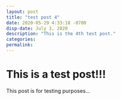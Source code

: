```yaml
---
layout: post
title: "test post 4"
date: 2020-05-29 4:33:18 -0700
disp-date: July 3, 2020
description: "This is the 4th test post."
categories:
permalink:
---
```


# This is a test post!!!

This post is for testing purposes...